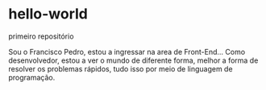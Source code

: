 # hello-world
primeiro repositório

Sou o Francisco Pedro, estou a ingressar na area de Front-End...
Como desenvolvedor, estou a ver o mundo de diferente forma, melhor a forma de resolver os problemas rápidos, tudo isso por meio de linguagem de programação.
